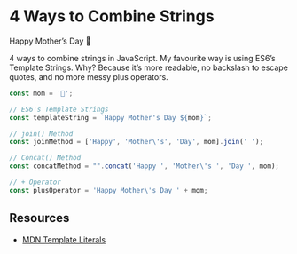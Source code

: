# 4 Ways to Combine Strings

Happy Mother’s Day 🌷

4 ways to combine strings in JavaScript. My favourite way is using ES6’s Template Strings. Why? Because it’s more readable, no backslash to escape quotes, and no more messy plus operators.

```js
const mom = '🌷';

// ES6's Template Strings
const templateString = `Happy Mother's Day ${mom}`;

// join() Method
const joinMethod = ['Happy', 'Mother\'s', 'Day', mom].join(' ');

// Concat() Method
const concatMethod = "".concat('Happy ', 'Mother\'s ', 'Day ', mom);

// + Operator
const plusOperator = 'Happy Mother\'s Day ' + mom;
```

## Resources

- [MDN Template Literals](https://developer.mozilla.org/en-US/docs/Web/JavaScript/Reference/Template_literals)

